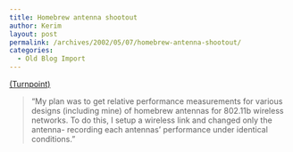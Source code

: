 ```yaml
---
title: Homebrew antenna shootout
author: Kerim
layout: post
permalink: /archives/2002/05/07/homebrew-antenna-shootout/
categories:
  - Old Blog Import
---
```

<a href="http://www.turnpoint.net/wireless/has.html" onclick="_gaq.push(['_trackEvent', 'outbound-article', 'http://www.turnpoint.net/wireless/has.html', '(Turnpoint)']);" >(Turnpoint)</a>


>   &#8220;My plan was to get relative performance measurements for various designs (including mine) of homebrew antennas for 802.11b wireless networks. To do this, I setup a wireless link and changed only the antenna- recording each antennas&#8217; performance under identical conditions.&#8221;


